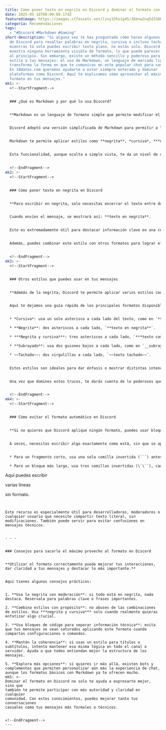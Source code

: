 ```yaml
---
title: Cómo poner texto en negrita en Discord y dominar el formato con Markdown
date: 2025-05-16T08:09:09.174Z
featuredimage: https://images.ctfassets.net/lzny33ho1g45/1Kbnw2nq5dIGDKOhb9Uf63/43b7e393134118c25e749550824547b7/discord_hero.png?w=1520&fm=avif&q=31&fit=thumb&h=760
categoria: Recomendaciones
tags:
  - "#Discord #Markdown #Gaming"
short-description: "Si alguna vez te has preguntado cómo hacen algunos usuarios
  de Discord para resaltar palabras en negrita, cursiva o incluso tacharlas
  mientras tú solo puedes escribir texto plano, no estás solo. Discord no
  muestra ninguna herramienta visible de formato, lo que puede parecer confuso
  al principio. Sin embargo, existe un método sencillo y poderoso para dar
  estilo a tus mensajes: el uso de Markdown, un lenguaje de marcado ligero que
  transforma la forma en que te comunicas en este popular chat para comunidades.
  En 10datos.com queremos ayudarte a estar siempre enterado y dominar
  plataformas como Discord. Aquí te explicamos cómo aprovechar al máximo el
  formato en tus mensajes."
mk1: >-
  <!--StartFragment-->


  ### ¿Qué es Markdown y por qué lo usa Discord?


  **Markdown es un lenguaje de formato simple que permite modificar el estilo del texto usando símbolos comunes del teclado.**


  Discord adoptó una versión simplificada de Markdown para permitir a los usuarios personalizar sus mensajes sin depender de botones o herramientas visibles. Esta decisión fue intencional: al estar diseñado para gamers y comunidades digitales, Discord favorece la simplicidad y la velocidad al escribir.


  Markdown te permite aplicar estilos como **negrita**, *cursiva*, ***negrita y cursiva combinadas***, **subrayado** y ~~texto tachado~~, todo con apenas unos cuantos caracteres extra. No necesitas instalar nada ni activar ninguna opción especial. Solo necesitas aprender los códigos básicos, y en pocos minutos estarás escribiendo como un experto.


  Esta funcionalidad, aunque oculta a simple vista, te da un nivel de control muy alto sobre la forma en que se presenta tu mensaje, algo crucial cuando quieres enfatizar puntos importantes o simplemente destacar tu estilo al escribir.


  <!--EndFragment-->
mk2: >-
  <!--StartFragment-->


  ### Cómo poner texto en negrita en Discord


  **Para escribir en negrita, solo necesitas encerrar el texto entre dos pares de asteriscos (**) como en este ejemplo: `**texto en negrita**`.\*\*


  Cuando envíes el mensaje, se mostrará así: **texto en negrita**.


  Esto es extremadamente útil para destacar información clave en una conversación grupal o en un servidor grande donde el texto fluye rápidamente. Si estás compartiendo instrucciones, haciendo anuncios o simplemente quieres que algo no pase desapercibido, la negrita es tu mejor aliada.


  Además, puedes combinar este estilo con otros formatos para lograr efectos aún más llamativos, como combinar la negrita con cursiva o añadir subrayado. La clave está en experimentar y ver cómo responde Discord a tu entrada.


  <!--EndFragment-->
mk3: >-
  <!--StartFragment-->


  ### Otros estilos que puedes usar en tus mensajes


  **Además de la negrita, Discord te permite aplicar varios estilos con Markdown, todos muy fáciles de recordar.**


  Aquí te dejamos una guía rápida de los principales formatos disponibles:


  * *Cursiva*: usa un solo asterisco a cada lado del texto, como en `*texto en cursiva*`.

  * **Negrita**: dos asteriscos a cada lado, `**texto en negrita**`.

  * ***Negrita y cursiva***: tres asteriscos a cada lado, `***texto combinado***`.

  * **Subrayado**: usa dos guiones bajos a cada lado, como en `__subrayado__`.

  * ~~Tachado~~: dos virgulillas a cada lado, `~~texto tachado~~`.


  Estos estilos son ideales para dar énfasis o mostrar distintas intenciones en una conversación. Por ejemplo, puedes subrayar algo que realmente necesitas que se lea, o tachar una idea que decidiste descartar.


  Una vez que domines estos trucos, te darás cuenta de lo poderosos que pueden ser. No solo hacen que tu mensaje se vea más profesional o divertido, sino que también facilitan la lectura en grupos con muchos participantes.


  <!--EndFragment-->
mk4: >-
  <!--StartFragment-->


  ### Cómo evitar el formato automático en Discord


  **Si no quieres que Discord aplique ningún formato, puedes usar bloques de código para evitar la interpretación Markdown.**


  A veces, necesitas escribir algo exactamente como está, sin que se aplique ningún estilo. Por ejemplo, al compartir fragmentos de código o contraseñas, lo último que quieres es que Discord lo modifique. Para esto, puedes usar los llamados “bloques de código”.


  * Para un fragmento corto, usa una sola comilla invertida (```) antes y después del texto: `` ```sin formato\` \``

  * Para un bloque más largo, usa tres comillas invertidas (\`\``), cada una en una línea nueva. Así:


  ```

  Aquí puedes escribir

  varias líneas

  sin formato.


  ```


  Este recurso es especialmente útil para desarrolladores, moderadores o cualquier usuario que necesite compartir texto literal, sin modificaciones. También puede servir para evitar confusiones en mensajes técnicos.


  - - -


  ### Consejos para sacarle el máximo provecho al formato en Discord


  **Utilizar el formato correctamente puede mejorar tus interacciones, dar claridad a tus mensajes y destacar lo más importante.**


  Aquí tienes algunos consejos prácticos:


  1. **Usa la negrita con moderación**: si todo está en negrita, nada destaca. Resérvala para palabras clave o frases importantes.

  2. **Combina estilos con propósito**: no abuses de las combinaciones de estilos. Usa ***negrita y cursiva*** solo cuando realmente quieras enfatizar algo crucial.

  3. **Usa bloques de código para separar información técnica**: evita que tus mensajes se vean saturados aplicando este formato cuando compartas configuraciones o comandos.

  4. **Mantén la coherencia**: si usas un estilo para títulos o subtítulos, intenta mantener esa misma lógica en todo el canal o servidor. Ayuda a que todos entiendan mejor la estructura de los mensajes.

  5. **Explora más opciones**: si quieres ir más allá, existen bots y complementos que permiten personalizar aún más la experiencia de chat, aunque los formatos básicos con Markdown ya te ofrecen mucho.
mk5: >-
  Dominar el formato en Discord no solo te ayuda a expresarte mejor, sino que
  también te permite participar con más autoridad y claridad en cualquier
  comunidad. Con estos conocimientos, puedes mejorar tanto tus conversaciones
  casuales como tus mensajes más formales o técnicos.


  <!--EndFragment-->
---
```

